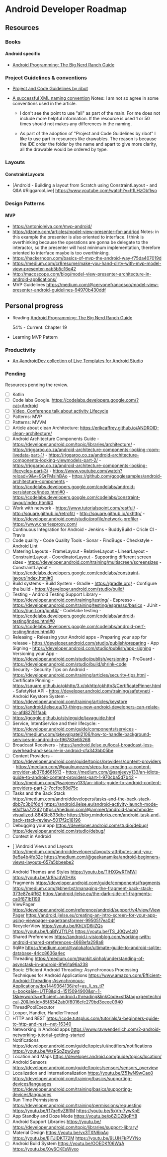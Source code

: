 # Android Developer Roadmap

## Resources 

### Books

#### Android specific

- [Android Programming: The Big Nerd Ranch Guide](https://www.bignerdranch.com/books/android-programming/)

### Project Guidelines & conventions

- [Project and Code Guidelines by ribot](https://github.com/ribot/android-guidelines/blob/master/project_and_code_guidelines.md)

- [A successful XML naming convention](https://jeroenmols.com/blog/2016/03/07/resourcenaming/)
Notes: I am not so agree in some conventions used in the article.

   - I don't see the point to use "all" as part of the main. For
me does not include more helpful  information. If the resource
is used 1 or 50 times should not makes any differences in the naming.

   - As part of the adoption of "Project and Code Guidelines by ribot"
I like to use <WHAT> part in resources like drawables. The reason is
because the IDE order the folder by the name and apart to give more
clarity, all the drawable would be ordered by type.

### Layouts

#### ConstraintLayouts

- [Android - Building a layout from Scratch using ConstraintLayout - and Q&A #RiggarooLive] https://www.youtube.com/watch?v=h1LHzObflwo


### Design Patterns

#### MVP

- https://antonioleiva.com/mvp-android/
- https://dzone.com/articles/model-view-presenter-for-andriod 
Notes: in this example the presenter is also oriented to interface. I think
is overthinking because the operations are gonna be delegate to the interactor, so the presenter will host minimum implementation, therefore
oriented to interface maybe is too overthinking.
- https://hackernoon.com/basics-of-mvp-the-android-way-f75da407019d
- https://medium.com/cr8resume/make-you-hand-dirty-with-mvp-model-view-presenter-eab5b5c16e42
- http://macoscope.com/blog/model-view-presenter-architecture-in-android-applications/
- MVP Guidelines https://medium.com/@cervonefrancesco/model-view-presenter-android-guidelines-94970b430ddf

## Personal progress

- Reading [Android Programming: The Big Nerd Ranch Guide](https://www.bignerdranch.com/books/android-programming/)

  54% - Current: Chapter 19

- Learning MVP Pattern

### Productivity

- [An #androidDev collection of Live Templates for Android Studio](https://github.com/keyboardsurfer/idea-live-templates)

### Pending

Resources pending the review.

- [ ] Kotlin
- [ ] Code labs Google. https://codelabs.developers.google.com/?cat=Android
- [ ] [Video. Conference talk about activity Lifecycle](https://youtu.be/Lhk8WSUSw8g)
- [ ] Patterns: MVP
- [ ] Patterns: MVVM
- [ ] Article about clean Architecture: https://erikcaffrey.github.io/ANDROID-clean-architecture/
- [ ] Android Architecture Components Guide 
	  - https://developer.android.com/topic/libraries/architecture/
	  - https://riggaroo.co.za/android-architecture-components-looking-room-livedata-part-1/
	  - https://riggaroo.co.za/android-architecture-components-looking-viewmodels-part-2/
	  - https://riggaroo.co.za/android-architecture-components-looking-lifecycles-part-3/
	  - https://www.youtube.com/watch?reload=9&v=9QrFMsihBAo
	  - https://github.com/googlesamples/android-architecture-components
	  - https://codelabs.developers.google.com/codelabs/android-persistence/index.html#0
	  - https://codelabs.developers.google.com/codelabs/constraint-layout/index.html#0
- [ ] Work with network
      - https://www.tutorialspoint.com/restful/
	  - http://square.github.io/retrofit/
      - http://square.github.io/okhttp/
      - https://developer.android.com/studio/profile/network-profiler
      - https://www.charlesproxy.com/
- [ ] Continuous Integration for Android
  	  - Jenkins
      - BuddyBuild
	  - Cricle CI
      - Travis 
- [ ] Code quality
      - Code Quality Tools
      - Sonar
      - FindBugs
      - Checkstyle
      - Android Lint
- [ ] Matering Layouts
	  - FrameLayout
	  - RelativeLayout
	  - LinearLayout
      - ConstraintLayout
	  - CoordinatorLayout
      - Supporting different screen sizes - https://developer.android.com/training/multiscreen/screensizes
	  - ConstraintLayout - https://codelabs.developers.google.com/codelabs/constraint-layout/index.html#0
- [ ] Build systems
      - Build System
      - Gradle - https://gradle.org/
      - Configure the build - https://developer.android.com/studio/build/
- [ ] Testing 
      - Android Testing Support Library - https://developer.android.com/training/testing/ 
      - Espresso - https://developer.android.com/training/testing/espresso/basics
      - JUnit - https://junit.org/junit4/
      - Codelabe testing - 
  		https://codelabs.developers.google.com/codelabs/android-testing/index.html#0
  		https://codelabs.developers.google.com/codelabs/android-perf-testing/index.html#0	  
- [ ] Releasing 
      - Releasing your Android apps
      - Preparing your app for release - https://developer.android.com/studio/publish/preparing
      - App Signing - https://developer.android.com/studio/publish/app-signing
      - Versioning your App - https://developer.android.com/studio/publish/versioning
      - ProGuard - https://developer.android.com/studio/build/shrink-code
- [ ] Security
	  - Security Tips on Android - https://developer.android.com/training/articles/security-tips.html
      - Certificate Pinning - https://square.github.io/okhttp/3.x/okhttp/okhttp3/CertificatePinner.html
      - SafetyNet API - https://developer.android.com/training/safetynet/
      - Android Keystore System - https://developer.android.com/training/articles/keystore
- [ ] https://android.jlelse.eu/10-things-new-android-developers-can-relate-to-afd82791faab
- [ ] https://google.github.io/styleguide/javaguide.html
- [ ] Service, IntentService and their lifecycle:
      - https://developer.android.com/guide/components/services
      - https://medium.com/@kevalpatel2106/how-to-handle-background-services-in-android-o-f96783e65268
- [ ] Broadcast Receivers
      - https://android.jlelse.eu/local-broadcast-less-overhead-and-secure-in-android-cfa343bb05be
- [ ] Content Providers
  	  - https://developer.android.com/guide/topics/providers/content-providers
      - https://medium.com/@paulnunezm/steps-for-creating-a-content-provider-ab376d661613
      - https://medium.com/@sanjeevy133/an-idiots-guide-to-android-content-providers-part-1-970cba5d7b42
      - https://medium.com/@sanjeevy133/an-idiots-guide-to-android-content-providers-part-2-7ccfbc88d75c
- [ ] Tasks and the Back Stack
  https://medium.com/androiddevelopers/tasks-and-the-back-stack-dbb7c3b0f6d4
  https://android.jlelse.eu/android-activity-launch-mode-e0df1aa72242
  https://medium.com/@iammert/android-launchmode-visualized-8843fc833dbe
  https://blog.mindorks.com/android-task-and-back-stack-review-5017f2c18196
- [ ] Debugging your app
  https://developer.android.com/studio/debug/
  https://developer.android.com/studio/debug/
- [ ] Context in Android
- [ ]Android Views and Layouts
  https://medium.com/androiddevelopers/layouts-attributes-and-you-9e5a4b4fe32c
  https://medium.com/@geekanamika/android-beginners-views-layouts-657a5bbeebe2
- [ ] Android Themes and Styles
  https://youtu.be/TIHXGwRTMWI
  https://youtu.be/Jr8hJdVGHAk
- [ ] Fragments
  https://developer.android.com/guide/components/fragments
  https://medium.com/@bherbst/managing-the-fragment-back-stack-373e87e4ff62
  https://android.jlelse.eu/the-dark-side-of-fragments-ca0f871b1199
- [ ] ViewPager
  https://developer.android.com/reference/android/support/v4/view/ViewPager
  https://android.jlelse.eu/creating-an-intro-screen-for-your-app-using-viewpager-pagetransformer-9950517ea04f
- [ ] RecyclerView
  https://youtu.be/KhLVD6iiZQs
  https://youtu.be/LqBlYJTfLP4 
  https://youtu.be/TS_J0Qw4zl0
- [ ] Shared Preferences
  https://android.i-visionblog.com/working-with-android-shared-preferences-4668efa298a8
- [ ] Sqlite
  https://medium.com/@valokafor/ultimate-guide-to-android-sqlite-database-44cc8636a4ec
- [ ] Threading
  https://medium.com/@ankit.sinhal/understanding-of-asynctask-in-android-8fe61a96a238
- [ ] Book: Efficient Android Threading: Asynchronous Processing Techniques for Android Applications https://www.amazon.com/Efficient-Android-Threading-Asynchronous-Applications/dp/1449364136/ref=as_li_ss_tl?s=books&ie=UTF8&qid=1515094900&sr=1-1&keywords=efficient+android+threading&linkCode=sl1&tag=xgentechnical-20&linkId=85f8342ab0f8016cfc279bd3eeee0940
- [ ] ThreadPoolExecutor
- [ ] Looper, Handler, HandlerThread
- [ ] HTTP and REST
  https://code.tutsplus.com/tutorials/a-beginners-guide-to-http-and-rest--net-16340
- [ ] Networking in Android apps
  https://www.raywenderlich.com/2-android-networking-tutorial-getting-started
- [ ] Notifications
  https://developer.android.com/guide/topics/ui/notifiers/notifications
  https://youtu.be/WzRSpZpw2wg
- [ ] Location and Maps
  https://developer.android.com/guide/topics/location/
- [ ] Android Sensors
  https://developer.android.com/guide/topics/sensors/sensors_overview
- [ ] Localization and Internationalization
  https://youtu.be/Z51wN9wCao0
  https://developer.android.com/training/basics/supporting-devices/languages
  https://developer.android.com/training/basics/supporting-devices/languages
- [ ] Run Time Permissions
  https://developer.android.com/training/permissions/requesting
  https://youtu.be/f17qe9vZ8RM
  https://youtu.be/5xVh-7ywKpE
- [ ] App Standby and Doze Mode
  https://youtu.be/p6ZiDZBgPY8
- [ ] Android Support Libraries
  https://youtu.be/    
  https://developer.android.com/topic/libraries/support-library/
- [ ] Material Design
  https://youtu.be/vx3TXN6ipAg
  https://youtu.be/EjTJIDKT72M
  https://youtu.be/9LUHFkPVYNo
- [ ] Android Build System
  https://youtu.be/OOEDKf06WqA
  https://youtu.be/Xw6CKEsWvxo

